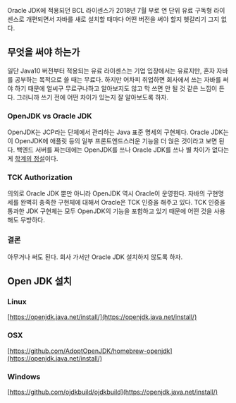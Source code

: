Oracle JDK에 적용되던 BCL 라이센스가 2018년 7월 부로 연 단위 유료 구독형 라이센스로 개편되면서 자바를 새로 설치할 때마다 어떤 버전을 써야 할지 헷갈리기 그지 없다. 



## 무엇을 써야 하는가

일단 Java10 버전부터 적용되는 유료 라이센스는 기업 입장에서는 유료지만, 혼자 자바를 공부하는 목적으로 쓸 때는 무료다. 하지만 어차피 취업하면 회사에서 쓰는 자바를 써야 하기 때문에 얼씨구 무료구나하고 알아보지도 않고 막 쓰면 안 될 것 같은 느낌이 든다. 그러니까 쓰기 전에 어떤 차이가 있는지 잘 알아보도록 하자.

### OpenJDK vs Oracle JDK

OpenJDK는 JCP라는 단체에서 관리하는 Java 표준 명세의 구현체다. Oracle JDK는 이 OpenJDK에 애플릿 등의 일부 프론트엔드스러운 기능을 더 얹은 것이라고 보면 된다. 백엔드 서버를 짜는데에는 OpenJDK를 쓰나 Oracle JDK를 쓰나 별 차이가 없다는 게 [학계의 정설](https://namu.wiki/w/%ED%95%99%EA%B3%84%EC%9D%98%20%EC%A0%95%EC%84%A4)이다.

### TCK Authorization

의외로 Oracle JDK 뿐만 아니라 OpenJDK 역시 Oracle이 운영한다. 자바의 구현명세를 완벽히 충족한 구현체에 대해서 Oracle은 TCK 인증을 해주고 있다. TCK 인증을 통과한 JDK 구현체는 모두 OpenJDK의 기능을 포함하고 있기 때문에 어떤 것을 사용해도 무방하다.

### 결론

아무거나 써도 된다. 회사 가서만 Oracle JDK 설치하지 않도록 하자.



## Open JDK 설치

### Linux

[https://openjdk.java.net/install/](https://openjdk.java.net/install/)

### OSX

[https://github.com/AdoptOpenJDK/homebrew-openjdk](https://openjdk.java.net/install/)

### Windows

[https://github.com/ojdkbuild/ojdkbuild](https://openjdk.java.net/install/)

